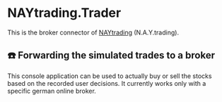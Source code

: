 # NAYtrading.Trader #
This is the broker connector of [NAYtrading](/../../) (N.A.Y.trading).

## :telephone: Forwarding the simulated trades to a broker ##

This console application can be used to actually buy or sell the stocks based on the recorded user decisions. It currently works only with a specific german online broker.
